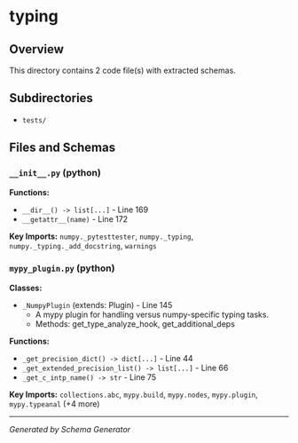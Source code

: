 # typing

## Overview

This directory contains 2 code file(s) with extracted schemas.

## Subdirectories

- `tests/`

## Files and Schemas

### `__init__.py` (python)

**Functions:**
- `__dir__() -> list[...]` - Line 169
- `__getattr__(name)` - Line 172

**Key Imports:** `numpy._pytesttester`, `numpy._typing`, `numpy._typing._add_docstring`, `warnings`

### `mypy_plugin.py` (python)

**Classes:**
- `_NumpyPlugin` (extends: Plugin) - Line 145
  - A mypy plugin for handling versus numpy-specific typing tasks.
  - Methods: get_type_analyze_hook, get_additional_deps

**Functions:**
- `_get_precision_dict() -> dict[...]` - Line 44
- `_get_extended_precision_list() -> list[...]` - Line 66
- `_get_c_intp_name() -> str` - Line 75

**Key Imports:** `collections.abc`, `mypy.build`, `mypy.nodes`, `mypy.plugin`, `mypy.typeanal` (+4 more)

---
*Generated by Schema Generator*